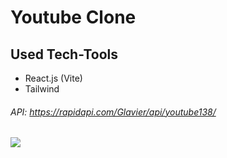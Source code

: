 # Youtube Clone

## Used Tech-Tools

- React.js (Vite)
- Tailwind

###### API: https://rapidapi.com/Glavier/api/youtube138/

![](project.gif)
